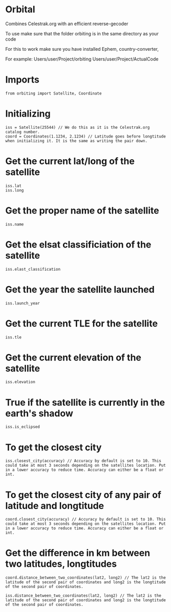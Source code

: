 # Orbital
Combines Celestrak.org with an efficient reverse-gecoder


To use make sure that the folder orbiting is in the same directory as your code

For this to work make sure you have installed Ephem, country-converter, 

For example:
    Users/user/Project/orbiting
    Users/user/Project/ActualCode
    
# Imports
    from orbiting import Satellite, Coordinate
 
# Initializing 
    iss = Satellite(25544) // We do this as it is the Celestrak.org catalog number.
    coord = Coordinates(1.1234, 2.1234) // Latitude goes before longtitude when initializing it. It is the same as writing the pair down.
  
# Get the current lat/long of the satellite
    iss.lat
    iss.long
    
# Get the proper name of the satellite
    iss.name
    
# Get the elsat classificiation of the satellite
    iss.elast_classification
    
# Get the year the satellite launched
    iss.launch_year
    
# Get the current TLE for the satellite
    iss.tle
    
# Get the current elevation of the satellite
    iss.elevation
    
# True if the satellite is currently in the earth's shadow
    iss.is_eclipsed
    
# To get the closest city
    iss.closest_city(accuracy) // Accuracy by default is set to 10. This could take at most 3 seconds depending on the satellites location. Put in a lower accuracy to reduce time. Accuracy can either be a float or int.
    
# To get the closest city of any pair of latitude and longtitude
    coord.closest_city(accuracy) // Accuracy by default is set to 10. This could take at most 3 seconds depending on the satellites location. Put in a lower accuracy to reduce time. Accuracy can either be a float or int.

# Get the difference in km between two latitudes, longtitudes
    coord.distance_between_two_coordinates(lat2, long2) // The lat2 is the latitude of the second pair of coordinates and long2 is the longtitude of the second pair of coordinates.
    
    iss.distance_between_two_coordinates(lat2, long2) // The lat2 is the latitude of the second pair of coordinates and long2 is the longtitude of the second pair of coordinates.
    
    
   
